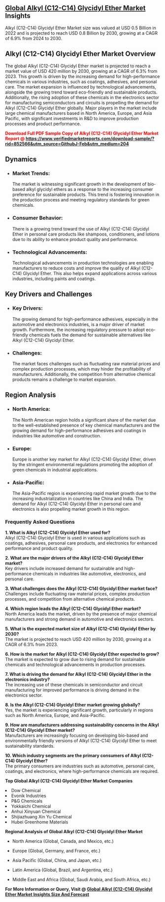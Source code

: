 <h2><a href="https://www.verifiedmarketreports.com/download-sample/?rid=852566&amp;utm_source=GithubJ&amp;utm_medium=204" target="_blank">Global Alkyl (C12-C14) Glycidyl Ether Market</a> Insights</h2><p>Alkyl (C12-C14) Glycidyl Ether Market size was valued at USD 0.5 Billion in 2022 and is projected to reach USD 0.8 Billion by 2030, growing at a CAGR of 6.9% from 2024 to 2030.</p><p> <h2>Alkyl (C12-C14) Glycidyl Ether Market Overview</h2> <p>The global Alkyl (C12-C14) Glycidyl Ether market is projected to reach a market value of USD 420 million by 2030, growing at a CAGR of 6.3% from 2023. This growth is driven by the increasing demand for high-performance chemicals in various industries, such as coatings, adhesives, and personal care. The market expansion is influenced by technological advancements, alongside the growing trend toward eco-friendly and sustainable products. Additionally, the rising adoption of these chemicals in the electronics sector for manufacturing semiconductors and circuits is propelling the demand for Alkyl (C12-C14) Glycidyl Ether globally. Major players in the market include large chemical manufacturers based in North America, Europe, and Asia Pacific, with significant investments in R&D to improve production processes and product performance. <p><strong><p><span class=""><span style="color: #ff0000;"><strong>Download Full PDF Sample Copy of Alkyl (C12-C14) Glycidyl Ether Market Report</strong> @ </span><a href="https://www.verifiedmarketreports.com/download-sample/?rid=852566&amp;utm_source=GithubJ-Feb&amp;utm_medium=204" target="_blank">https://www.verifiedmarketreports.com/download-sample/?rid=852566&amp;utm_source=GithubJ-Feb&amp;utm_medium=204</a></span></p></strong></p> <h2>Dynamics</h2> <ul> <li><h3>Market Trends:</h3> The market is witnessing significant growth in the development of bio-based alkyl glycidyl ethers as a response to the increasing consumer preference for sustainable products. This trend is fostering innovation in the production process and meeting regulatory standards for green chemicals.</li> <li><h3>Consumer Behavior:</h3> There is a growing trend toward the use of Alkyl (C12-C14) Glycidyl Ether in personal care products like shampoos, conditioners, and lotions due to its ability to enhance product quality and performance.</li> <li><h3>Technological Advancements:</h3> Technological advancements in production technologies are enabling manufacturers to reduce costs and improve the quality of Alkyl (C12-C14) Glycidyl Ether. This also helps expand applications across various industries, including paints and coatings.</li> </ul> <h2>Key Drivers and Challenges</h2> <ul> <li><h3>Key Drivers:</h3> The growing demand for high-performance adhesives, especially in the automotive and electronics industries, is a major driver of market growth. Furthermore, the increasing regulatory pressure to adopt eco-friendly chemicals fuels the demand for sustainable alternatives like Alkyl (C12-C14) Glycidyl Ether.</li> <li><h3>Challenges:</h3> The market faces challenges such as fluctuating raw material prices and complex production processes, which may hinder the profitability of manufacturers. Additionally, the competition from alternative chemical products remains a challenge to market expansion.</li> </ul> <h2>Region Analysis</h2> <ul> <li><h3>North America:</h3> The North American region holds a significant share of the market due to the well-established presence of key chemical manufacturers and the growing demand for high-performance adhesives and coatings in industries like automotive and construction.</li> <li><h3>Europe:</h3> Europe is another key market for Alkyl (C12-C14) Glycidyl Ether, driven by the stringent environmental regulations promoting the adoption of green chemicals in industrial applications.</li> <li><h3>Asia-Pacific:</h3> The Asia-Pacific region is experiencing rapid market growth due to the increasing industrialization in countries like China and India. The demand for Alkyl (C12-C14) Glycidyl Ether in personal care and electronics is also propelling market growth in this region.</li> </ul> <h3>Frequently Asked Questions</h3> <p><strong>1. What is Alkyl (C12-C14) Glycidyl Ether used for?</strong><br> Alkyl (C12-C14) Glycidyl Ether is used in various applications such as coatings, adhesives, personal care products, and electronics for enhanced performance and product quality.</p> <p><strong>2. What are the major drivers of the Alkyl (C12-C14) Glycidyl Ether market?</strong><br> Key drivers include increased demand for sustainable and high-performance chemicals in industries like automotive, electronics, and personal care.</p> <p><strong>3. What challenges does the Alkyl (C12-C14) Glycidyl Ether market face?</strong><br> Challenges include fluctuating raw material prices, complex production processes, and competition from alternative chemical products.</p> <p><strong>4. Which region leads the Alkyl (C12-C14) Glycidyl Ether market?</strong><br> North America leads the market, driven by the presence of major chemical manufacturers and strong demand in automotive and electronics sectors.</p> <p><strong>5. What is the expected market size of Alkyl (C12-C14) Glycidyl Ether by 2030?</strong><br> The market is projected to reach USD 420 million by 2030, growing at a CAGR of 6.3% from 2023.</p> <p><strong>6. How is the market for Alkyl (C12-C14) Glycidyl Ether expected to grow?</strong><br> The market is expected to grow due to rising demand for sustainable chemicals and technological advancements in production processes.</p> <p><strong>7. What is driving the demand for Alkyl (C12-C14) Glycidyl Ether in the electronics industry?</strong><br> The increasing use of these chemicals in semiconductor and circuit manufacturing for improved performance is driving demand in the electronics sector.</p> <p><strong>8. Is the Alkyl (C12-C14) Glycidyl Ether market growing globally?</strong><br> Yes, the market is experiencing significant growth, particularly in regions such as North America, Europe, and Asia-Pacific.</p> <p><strong>9. How are manufacturers addressing sustainability concerns in the Alkyl (C12-C14) Glycidyl Ether market?</strong><br> Manufacturers are increasingly focusing on developing bio-based and environmentally friendly versions of Alkyl (C12-C14) Glycidyl Ether to meet sustainability standards.</p> <p><strong>10. Which industry segments are the primary consumers of Alkyl (C12-C14) Glycidyl Ether?</strong><br> The primary consumers are industries such as automotive, personal care, coatings, and electronics, where high-performance chemicals are required.</p> </p><p><strong>Top Global Alkyl (C12-C14) Glycidyl Ether Market Companies</strong></p><div data-test-id=""><p><li>Dow Chemical</li><li> Evonik Industries</li><li> P&G Chemicals</li><li> Yokkaichi Chemical</li><li> Anhui Xinyuan Chemical</li><li> Shijiazhuang Xin Yu Chemical</li><li> Hubei Greenhome Materials</li></p><div><strong>Regional Analysis of&nbsp;Global Alkyl (C12-C14) Glycidyl Ether Market</strong></div><ul><li dir="ltr"><p dir="ltr">North America&nbsp;(Global, Canada, and Mexico, etc.)</p></li><li dir="ltr"><p dir="ltr">Europe (Global, Germany, and France, etc.)</p></li><li dir="ltr"><p dir="ltr">Asia Pacific&nbsp;(Global, China, and Japan, etc.)</p></li><li dir="ltr"><p dir="ltr">Latin America&nbsp;(Global, Brazil, and Argentina, etc.)</p></li><li dir="ltr">Middle East and Africa&nbsp;(Global, Saudi Arabia, and South Africa, etc.)</li></ul><p><strong>For More Information or Query, Visit @&nbsp;</strong><strong><a href="https://www.verifiedmarketreports.com/product/alkyl-c12-c14-glycidyl-ether-market/?utm_source=GithubJ&amp;utm_medium=204" target="_blank">Global Alkyl (C12-C14) Glycidyl Ether Market Insights Size And Forecast</a></strong></p></div>
